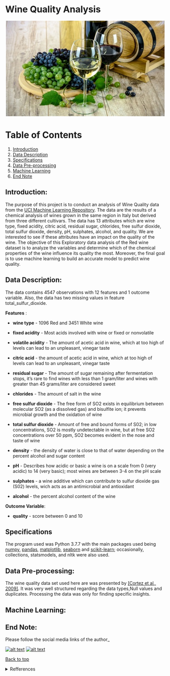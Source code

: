 # Wine Quality Analysis


<p align="center">
  <img width="500" height="300" src="https://raw.githubusercontent.com/anupdey6/Wine-Quality-Analysis/main/wine.jpg">
</p>



# Table of Contents
1. [Introduction](#Introduction)
2. [Data Description](#Data-Description)
3. [Specifications](#Specifications)
4. [Data Pre-processing](#Data-Pre-processing)
5. [Machine Learning](#Basic-Exploratory-Analysis)
6. [End Note](#End-Note)






## Introduction:

The purpose of this project is to conduct an analysis of Wine Quality data from the [UCI Machine Learning Repository](https://archive.ics.uci.edu/ml/datasets/wine+quality). The data are the results of a chemical analysis of wines grown in the same region in Italy but derived from three different cultivars. The data has 13 attributes which are wine type, fixed acidity, citric acid, residual sugar, chlorides, free sulfur dioxide, total sulfur dioxide, density, pH, sulphates, alcohol, and quality. We are interested to see if these attributes have an impact on the quality of the wine. The objective of this Exploratory data analysis of the Red wine dataset is to analyze the variables and determine which of the chemical properties of the wine influence its quality the most. Moreover, the final goal is to use machine learning to build an accurate model to predict wine quality.








## Data Description: 

The data contains 4547 observations with 12 features and 1 outcome
variable. Also, the data has two missing values in feature
total\_sulfur\_dioxide.

**Features** :

  - **wine type** - 1096 Red and 3451 White wine

  - **fixed acidity** - Most acids involved with wine or fixed or
    nonvolatile

  - **volatile acidity** - The amount of acetic acid in wine, which at
    too high of levels can lead to an unpleasant, vinegar taste

  - **citric acid** - the amount of acetic acid in wine, which at too
    high of levels can lead to an unpleasant, vinegar taste

  - **residual sugar** - The amount of sugar remaining after
    fermentation stops, it’s rare to find wines with less than 1
    gram/liter and wines with greater than 45 grams/liter are considered
    sweet

  - **chlorides** - The amount of salt in the wine

  - **free sulfur dioxide** - The free form of SO2 exists in equilibrium
    between molecular SO2 (as a dissolved gas) and bisulfite ion; it
    prevents microbial growth and the oxidation of wine

  - **total sulfur dioxide** - Amount of free and bound forms of S02; in
    low concentrations, SO2 is mostly undetectable in wine, but at free
    SO2 concentrations over 50 ppm, SO2 becomes evident in the nose and
    taste of wine

  - **density** - the density of water is close to that of water
    depending on the percent alcohol and sugar content

  - **pH** - Describes how acidic or basic a wine is on a scale from 0
    (very acidic) to 14 (very basic); most wines are between 3-4 on the
    pH scale

  - **sulphates** - a wine additive which can contribute to sulfur
    dioxide gas (S02) levels, wich acts as an antimicrobial and
    antioxidant

  - **alcohol** - the percent alcohol content of the wine

**Outcome Variable**:

  - **quality** - score between 0 and 10


## Specifications 

The program used was Python 3.7.7 with the main packages used being [numpy](https://numpy.org), [pandas](https://pandas.pydata.org), [matplotlib](https://matplotlib.org/stable/index.html#), [seaborn](https://seaborn.pydata.org) and [scikit-learn](https://scikit-learn.org/stable/index.html); occasionally, collections, statsmodels, and nltk were also used.

## Data Pre-processing:

The wine quality data set used here are was presented by [[Cortez et al., 2009]](https://www.sciencedirect.com/science/article/abs/pii/S0167923609001377?via%3Dihub). It was very well structured regarding the data types,Null values and duplicates. Processing the data was only for finding specific insights. 


## Machine Learning: 





## End Note:

Please follow the social media links of the author_

<!-- Please don't remove this: Grab your social icons from https://github.com/carlsednaoui/gitsocial -->

<!-- display the social media buttons in your README -->


[![alt text][1.1]][1]
[![alt text][2.1]][2]


<!-- links to social media icons -->
<!-- no need to change these -->

<!-- icons with padding -->


[1.1]: http://i.imgur.com/yCsTjba.png (google plus icon with padding)
[2.1]: http://i.imgur.com/0o48UoR.png (github icon with padding)

<!-- icons without padding -->


[1.2]: http://i.imgur.com/VlgBKQ9.png (google plus icon without padding)
[2.2]: http://i.imgur.com/9I6NRUm.png (github icon without padding)


<!-- links to your social media accounts -->
<!-- update these accordingly -->


[1]: https://myaccount.google.com/profile
[2]: https://github.com/Sheikh-Nabil

<!-- Please don't remove this: Grab your social icons from https://github.com/carlsednaoui/gitsocial -->

<a href="#top">Back to top</a>

<details>
<summary>Refferences</summary>
<pre>

https://www.javatpoint.com/machine-learning-decision-tree-classification-algorithm

https://www.tutorialspoint.com/machine_learning_with_python/classification_algorithms_logistic_regression.htm

https://towardsdatascience.com/machine-learning-basics-with-the-k-nearest-neighbors-algorithm-6a6e71d01761
